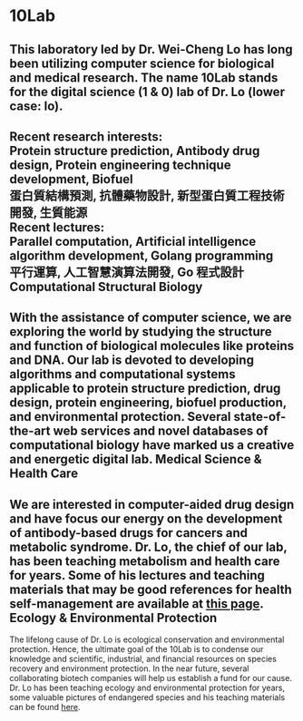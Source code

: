 10Lab
===
This laboratory led by Dr. Wei-Cheng Lo has long been utilizing computer science for biological and medical research. The name 10Lab stands for the digital science (1 & 0) lab of Dr. Lo (lower case: lo).
---
**Recent research interests:**  
Protein structure prediction, Antibody drug design, Protein engineering technique development, Biofuel  
蛋白質結構預測, 抗體藥物設計, 新型蛋白質工程技術開發, 生質能源  
**Recent lectures:**  
Parallel computation, Artificial intelligence algorithm development, Golang programming  
平行運算, 人工智慧演算法開發, Go 程式設計  
Computational Structural Biology
---
With the assistance of computer science, we are exploring the world by studying the structure and function of biological molecules like proteins and DNA. Our lab is devoted to developing algorithms and computational systems applicable to protein structure prediction, drug design, protein engineering, biofuel production, and environmental protection. Several state-of-the-art web services and novel databases of computational biology have marked us a creative and energetic digital lab.
Medical Science & Health Care
---
We are interested in computer-aided drug design and have focus our energy on the development of antibody-based drugs for cancers and metabolic syndrome. Dr. Lo, the chief of our lab, has been teaching metabolism and health care for years. Some of his lectures and teaching materials that may be good references for health self-management are available at [this page](http://10.life.nctu.edu.tw/index.php?p=researches&c=med).
Ecology & Environmental Protection
---
The lifelong cause of Dr. Lo is ecological conservation and environmental protection. Hence, the ultimate goal of the 10Lab is to condense our knowledge and scientific, industrial, and financial resources on species recovery and environment protection. In the near future, several collaborating biotech companies will help us establish a fund for our cause. Dr. Lo has been teaching ecology and environmental protection for years, some valuable pictures of endangered species and his teaching materials can be found [here](http://10.life.nctu.edu.tw/index.php?p=researches&c=eco).
